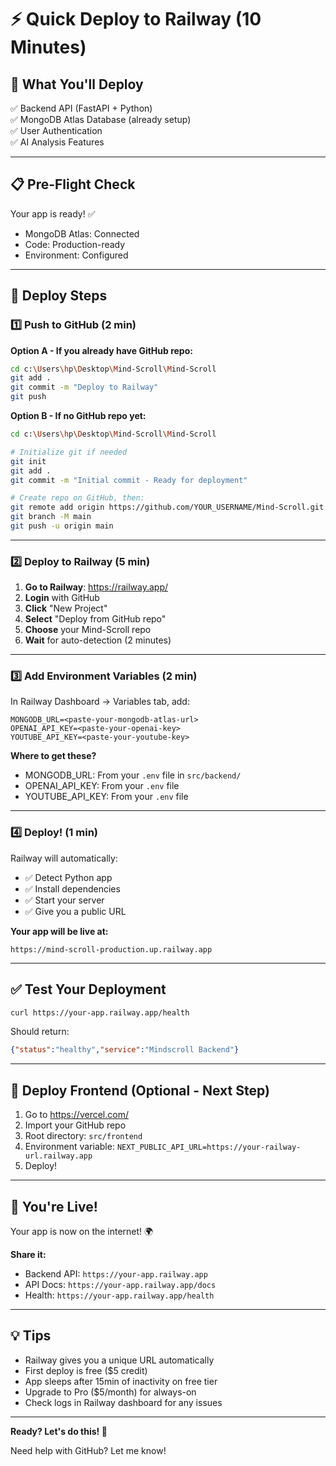 # ⚡ Quick Deploy to Railway (10 Minutes)

## 🎯 What You'll Deploy

✅ Backend API (FastAPI + Python)  
✅ MongoDB Atlas Database (already setup)  
✅ User Authentication  
✅ AI Analysis Features  

---

## 📋 Pre-Flight Check

Your app is ready! ✅
- MongoDB Atlas: Connected
- Code: Production-ready
- Environment: Configured

---

## 🚀 Deploy Steps

### 1️⃣ Push to GitHub (2 min)

**Option A - If you already have GitHub repo:**
```bash
cd c:\Users\hp\Desktop\Mind-Scroll\Mind-Scroll
git add .
git commit -m "Deploy to Railway"
git push
```

**Option B - If no GitHub repo yet:**
```bash
cd c:\Users\hp\Desktop\Mind-Scroll\Mind-Scroll

# Initialize git if needed
git init
git add .
git commit -m "Initial commit - Ready for deployment"

# Create repo on GitHub, then:
git remote add origin https://github.com/YOUR_USERNAME/Mind-Scroll.git
git branch -M main
git push -u origin main
```

---

### 2️⃣ Deploy to Railway (5 min)

1. **Go to Railway**: https://railway.app/
2. **Login** with GitHub
3. **Click** "New Project"
4. **Select** "Deploy from GitHub repo"
5. **Choose** your Mind-Scroll repo
6. **Wait** for auto-detection (2 minutes)

---

### 3️⃣ Add Environment Variables (2 min)

In Railway Dashboard → Variables tab, add:

```env
MONGODB_URL=<paste-your-mongodb-atlas-url>
OPENAI_API_KEY=<paste-your-openai-key>
YOUTUBE_API_KEY=<paste-your-youtube-key>
```

**Where to get these?**
- MONGODB_URL: From your `.env` file in `src/backend/`
- OPENAI_API_KEY: From your `.env` file
- YOUTUBE_API_KEY: From your `.env` file

---

### 4️⃣ Deploy! (1 min)

Railway will automatically:
- ✅ Detect Python app
- ✅ Install dependencies
- ✅ Start your server
- ✅ Give you a public URL

**Your app will be live at:**
```
https://mind-scroll-production.up.railway.app
```

---

## ✅ Test Your Deployment

```bash
curl https://your-app.railway.app/health
```

Should return:
```json
{"status":"healthy","service":"Mindscroll Backend"}
```

---

## 🎨 Deploy Frontend (Optional - Next Step)

1. Go to https://vercel.com/
2. Import your GitHub repo
3. Root directory: `src/frontend`
4. Environment variable: `NEXT_PUBLIC_API_URL=https://your-railway-url.railway.app`
5. Deploy!

---

## 🎉 You're Live!

Your app is now on the internet! 🌍

**Share it:**
- Backend API: `https://your-app.railway.app`
- API Docs: `https://your-app.railway.app/docs`
- Health: `https://your-app.railway.app/health`

---

## 💡 Tips

- Railway gives you a unique URL automatically
- First deploy is free ($5 credit)
- App sleeps after 15min of inactivity on free tier
- Upgrade to Pro ($5/month) for always-on
- Check logs in Railway dashboard for any issues

---

**Ready? Let's do this! 🚀**

Need help with GitHub? Let me know!

